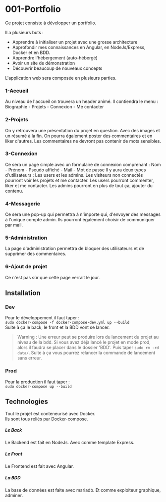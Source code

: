 # 001-Portfolio

Ce projet consiste à développer un portfolio.

Il a plusieurs buts :
 * Apprendre à initialiser un projet avec une grosse architecture
 * Approfondir mes connaissances en Angular, en NodeJs/Express, Docker et en BDD.
 * Apprendre l'hébergement (auto-hébergé)
 * Avoir un site de démonstration
 * Découvrir beaucoup de nouveaux concepts
 
 L'application web sera composée en plusieurs parties.
 
 ### 1-Accueil
 
 Au niveau de l'accueil on trouvera un header animé.
 Il contiendra le menu : Biographie - Projets - Connexion - Me contacter
 
 ### 2-Projets
 
 On y retrouvera une présentation du projet en question. Avec des images et un résumé à la fin.
 On pourra également poster des commentaires et en liker d'autres.
 Les commentaires ne devront pas contenir de mots sensibles.
 
 ### 3-Connexion
 
 Ce sera un page simple avec un formulaire de connexion comprenant : Nom - Prénom - Pseudo affiché - Mail - Mot de passe
 Il y aura deux types d'utilisateurs : Les users et les admins.
 Les visiteurs non connectés pourront voir les projets et me contacter.
 Les users pourront commenter, liker et me contacter.
 Les admins pourront en plus de tout ça, ajouter du contenu.
 
 ### 4-Messagerie
 
 Ce sera une pop-up qui permettra à n'importe qui, d'envoyer des messages à l'unique compte admin.
 Ils pourront également choisir de communiquer par mail.
 
 ### 5-Administration
 
 La page d'administration permettra de bloquer des utilisateurs et de supprimer des commentaires.
 
 ### 6-Ajout de projet
 
 Ce n'est pas sûr que cette page verrait le jour.
 
 ## Installation
 
 ### Dev
 
 Pour le développement il faut taper :  
 `sudo docker-compose -f docker-compose-dev.yml up --build`  
 Suite à ça le back, le front et la BDD vont se lancer.
 >Warning : Une erreur peut se produire lors du lancement du projet au niveau
>de la bdd. Si vous avez déjà lancé le projet en mode prod, alors il faudra se placer
>dans le dossier 'BDD'. Puis taper `sudo rm -rd data/`.
>Suite à ça vous pourrez relancer la commande de lancement sans erreur.
 
 ### Prod

Pour la production il faut taper :  
`sudo docker-compose up --build`

## Technologies 

Tout le projet est conteneurisé avec Docker.  
Ils sont tous reliés par Docker-compose.

##### Le Back
Le Backend est fait en NodeJs. Avec comme template Express.

##### Le Front
Le Frontend est fait avec Angular. 

##### La BDD
La base de données est faite avec mariadb. Et comme exploiteur graphique, adminer.
